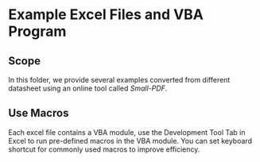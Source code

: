 # Example Excel Files and VBA Program
## Scope
In this folder, we provide several examples converted from different datasheet using an online tool called *Small-PDF*.
## Use Macros
Each excel file contains a VBA module, use the Development Tool Tab in Excel to run pre-defined macros in the VBA module. You can set keyboard shortcut for commonly used macros to improve efficiency.